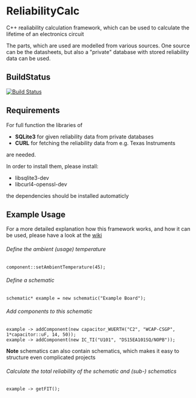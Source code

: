 # ReliabilityCalc
C++ realiability calculation framework, which can be used to calculate the lifetime of an electronics circuit

The parts, which are used are modelled from various sources. One source can be the datasheets, but also a "private" database with stored reliability data can be used.

## BuildStatus
[![Build Status](https://travis-ci.org/JochiSt/ReliabilityCalc.svg?branch=master)](https://travis-ci.org/JochiSt/ReliabilityCalc)

## Requirements
For full function the libraries of 
* **SQLite3** for given reliability data from private databases
* **CURL** for fetching the reliability data from e.g. Texas Instruments

are needed.

In order to install them, please install:
* libsqlite3-dev
* libcurl4-openssl-dev

the dependencies should be installed automaticly

## Example Usage

For a more detailed explanation how this framework works, and how it can be used, please have a look at the [wiki](https://github.com/JochiSt/ReliabilityCalc/wiki)

###### Define the ambient (usage) temperature
```
component::setAmbientTemperature(45);
```

###### Define a schematic
```
schematic* example = new schematic("Example Board");
```

###### Add components to this schematic
```
example -> addComponent(new capacitor_WUERTH("C2", "WCAP-CSGP",  1*capacitor::uF, 14, 50));
example -> addComponent(new IC_TI("U101", "DS15EA101SQ/NOPB"));
```
**Note** schematics can also contain schematics, which makes it easy to structure even complicated projects

###### Calculate the total reliability of the schematic and (sub-) schematics
```
example -> getFIT();
```



